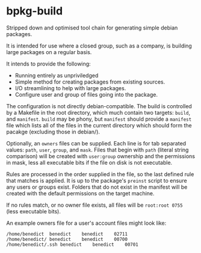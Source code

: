 bpkg-build
==========

Stripped down and optimised tool chain for generating simple debian packages.

It is intended for use where a closed group, such as a company, is building
large packages on a regular basis.

It intends to provide the following:

 - Running entirely as unpriviledged
 - Simple method for creating packages from existing sources.
 - I/O streamlining to help with large packages.
 - Configure user and group of files going into the package.

The configuration is not directly debian-compatible.
The build is controlled by a Makefile in the root directory,
which much contain two targets: `build`, and `manifest`.
`build` may be phony, but `manifest` should provide a `manifest`
file which lists all of the files in the current directory
which should form the pacakge (excluding those in debian/).

Optionally, an `owners` files can be supplied.
Each line is for tab separated values: `path`, `user`, `group`, and `mask`.
Files that begin with `path` (literal string comparison)
will be created with `user:group` ownership and the permissions
in mask, less all executable bits if the file on disk is not
executable.

Rules are processed in the order supplied in the file, so the
last defined rule that matches is applied.
It is up to the package's `preinst` script to ensure any users or
groups exist.
Folders that do not exist in the manifest will be created with
the default permissions on the target machine.

If no rules match, or no owner file exists, all files will be
`root:root 0755` (less executable bits).

An example owners file for a user's account files might look like:

```
/home/benedict	benedict	benedict	02711
/home/benedict/	benedict	benedict	00700
/home/benedict/.ssh	benedict	benedict	00701
```
